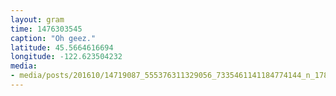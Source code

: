 ```yaml
---
layout: gram
time: 1476303545
caption: "Oh geez."
latitude: 45.5664616694
longitude: -122.623504232
media:
- media/posts/201610/14719087_555376311329056_7335461141184774144_n_17863287034013988.jpg
---
```

